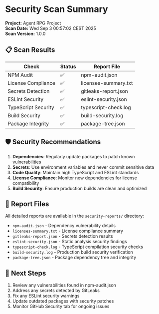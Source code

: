 # Security Scan Summary

**Project:** Agent RPG Project  
**Scan Date:** Wed Sep  3 00:57:02 CEST 2025  
**Scan Version:** 1.0.0

## 📋 Scan Results

| Check | Status | Report File |
|-------|--------|-------------|
| NPM Audit | ✅ | npm-audit.json |
| License Compliance | ✅ | licenses-summary.txt |
| Secrets Detection | ✅ | gitleaks-report.json |
| ESLint Security | ✅ | eslint-security.json |
| TypeScript Security | ✅ | typescript-check.log |
| Build Security | ✅ | build-security.log |
| Package Integrity | ✅ | package-tree.json |

## 🛡️ Security Recommendations

1. **Dependencies**: Regularly update packages to patch known vulnerabilities
2. **Secrets**: Use environment variables and never commit sensitive data
3. **Code Quality**: Maintain high TypeScript and ESLint standards
4. **License Compliance**: Monitor new dependencies for license compatibility
5. **Build Security**: Ensure production builds are clean and optimized

## 📁 Report Files

All detailed reports are available in the `security-reports/` directory:

- `npm-audit.json` - Dependency vulnerability details
- `licenses-summary.txt` - License compliance summary
- `gitleaks-report.json` - Secrets detection results
- `eslint-security.json` - Static analysis security findings
- `typescript-check.log` - TypeScript compilation security checks
- `build-security.log` - Production build security verification
- `package-tree.json` - Package dependency tree and integrity

## 🔄 Next Steps

1. Review any vulnerabilities found in npm-audit.json
2. Address any secrets detected by GitLeaks
3. Fix any ESLint security warnings
4. Update outdated packages with security patches
5. Monitor GitHub Security tab for ongoing issues

